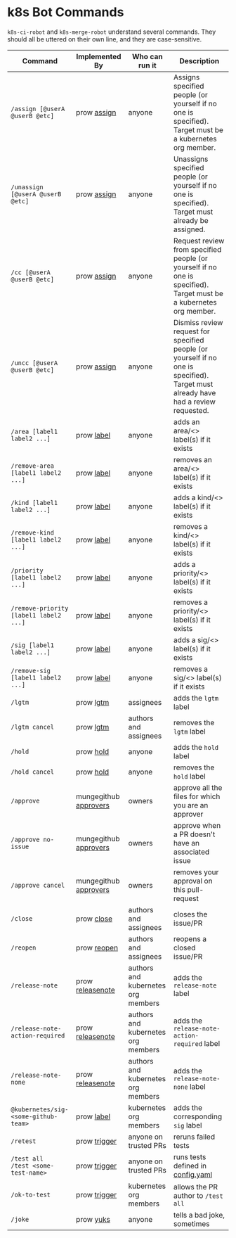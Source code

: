 # k8s Bot Commands

`k8s-ci-robot` and `k8s-merge-robot` understand several commands. They should all be uttered on their own line, and they are case-sensitive.

Command | Implemented By | Who can run it | Description
--- | --- | --- | ---
`/assign [@userA @userB @etc]` | prow [assign](./prow/plugins/assign) | anyone | Assigns specified people (or yourself if no one is specified). Target must be a kubernetes org member.
`/unassign [@userA @userB @etc]` | prow [assign](./prow/plugins/assign) | anyone | Unassigns specified people (or yourself if no one is specified). Target must already be assigned.
`/cc [@userA @userB @etc]` | prow [assign](./prow/plugins/assign) | anyone | Request review from specified people (or yourself if no one is specified). Target must be a kubernetes org member.
`/uncc [@userA @userB @etc]` | prow [assign](./prow/plugins/assign) | anyone | Dismiss review request for specified people (or yourself if no one is specified). Target must already have had a review requested.
`/area [label1 label2 ...]` | prow [label](./prow/plugins/label) | anyone | adds an area/<> label(s) if it exists
`/remove-area [label1 label2 ...]` | prow [label](./prow/plugins/label) | anyone | removes an area/<> label(s) if it exists
`/kind [label1 label2 ...]` | prow [label](./prow/plugins/label) | anyone | adds a kind/<> label(s) if it exists
`/remove-kind [label1 label2 ...]` | prow [label](./prow/plugins/label) | anyone | removes a kind/<> label(s) if it exists
`/priority [label1 label2 ...]` | prow [label](./prow/plugins/label) | anyone | adds a priority/<> label(s) if it exists
`/remove-priority [label1 label2 ...]` | prow [label](./prow/plugins/label) | anyone | removes a priority/<> label(s) if it exists
`/sig [label1 label2 ...]` | prow [label](./prow/plugins/label) | anyone | adds a sig/<> label(s) if it exists
`/remove-sig [label1 label2 ...]` | prow [label](./prow/plugins/label) | anyone | removes a sig/<> label(s) if it exists
`/lgtm` | prow [lgtm](./prow/plugins/lgtm) | assignees | adds the `lgtm` label
`/lgtm cancel` | prow [lgtm](./prow/plugins/lgtm) | authors and assignees | removes the `lgtm` label
`/hold` | prow [hold](./prow/plugins/hold) | anyone | adds the `hold` label
`/hold cancel` | prow [hold](./prow/plugins/hold) | anyone | removes the `hold` label
`/approve` | mungegithub [approvers](./mungegithub/mungers/approvers) | owners | approve all the files for which you are an approver
`/approve no-issue` | mungegithub [approvers](./mungegithub/mungers/approvers) | owners | approve when a PR doesn't have an associated issue
`/approve cancel` | mungegithub [approvers](./mungegithub/mungers/approvers) | owners | removes your approval on this pull-request
`/close` | prow [close](./prow/plugins/close) | authors and assignees | closes the issue/PR
`/reopen` | prow [reopen](./prow/plugins/reopen) | authors and assignees | reopens a closed issue/PR
`/release-note` | prow [releasenote](./prow/plugins/releasenote) | authors and kubernetes org members | adds the `release-note` label
`/release-note-action-required` | prow [releasenote](./prow/plugins/releasenote) | authors and kubernetes org members | adds the `release-note-action-required` label
`/release-note-none` | prow [releasenote](./prow/plugins/releasenote) | authors and kubernetes org members | adds the `release-note-none` label
`@kubernetes/sig-<some-github-team>` | prow [label](./prow/plugins/label) | kubernetes org members | adds the corresponding `sig` label
`/retest` | prow [trigger](./prow/plugins/trigger) | anyone on trusted PRs | reruns failed tests
`/test all`<br>`/test <some-test-name>` | prow [trigger](./prow/plugins/trigger) | anyone on trusted PRs | runs tests defined in [config.yaml](./prow/config.yaml)
`/ok-to-test` | prow [trigger](./prow/plugins/trigger) | kubernetes org members | allows the PR author to `/test all`
`/joke` | prow [yuks](./prow/plugins/yuks) | anyone | tells a bad joke, sometimes

